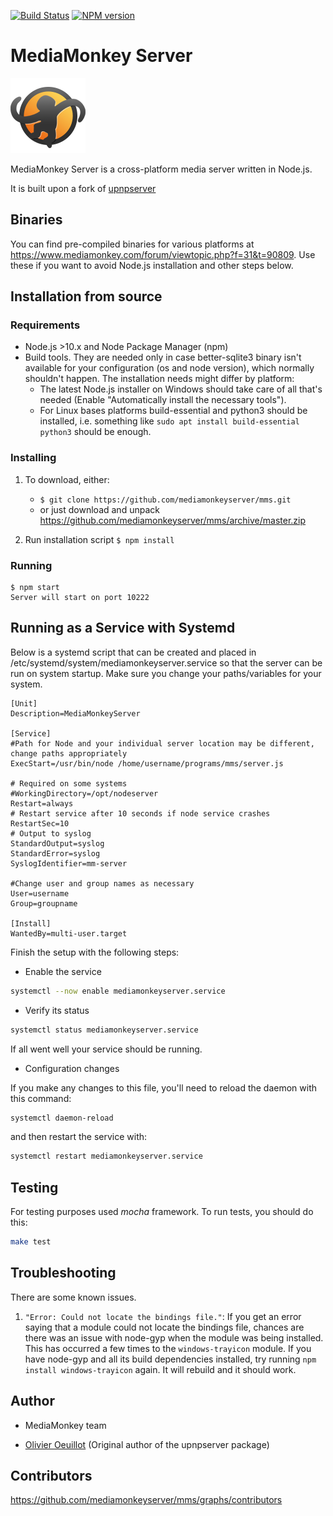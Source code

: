 [![Build Status][travis-image]][travis-url] [![NPM version][npm-image]][npm-url] 

# MediaMonkey Server
![upnpserver icon](icon/icon_120.png)

MediaMonkey Server is a cross-platform media server written in Node.js.

It is built upon a fork of [upnpserver](https://www.npmjs.com/package/upnpserver)

## Binaries

You can find pre-compiled binaries for various platforms at https://www.mediamonkey.com/forum/viewtopic.php?f=31&t=90809. Use these if you want to avoid Node.js installation and other steps below.

## Installation from source

### Requirements
- Node.js >10.x and Node Package Manager (npm)
- Build tools. They are needed only in case better-sqlite3 binary isn't available for your configuration (os and node version), which normally shouldn't happen. The installation needs might differ by platform:
    - The latest Node.js installer on Windows should take care of all that's needed (Enable "Automatically install the necessary tools").
    - For Linux bases platforms build-essential and python3 should be installed, i.e. something like `sudo apt install build-essential python3` should be enough.

### Installing

1. To download, either:
    - `$ git clone https://github.com/mediamonkeyserver/mms.git`
    - or just download and unpack https://github.com/mediamonkeyserver/mms/archive/master.zip

2. Run installation script
    `$ npm install`

### Running
    $ npm start
    Server will start on port 10222

## Running as a Service with Systemd
Below is a systemd script that can be created and placed in /etc/systemd/system/mediamonkeyserver.service so that the server can be run on system startup.  Make sure you change your paths/variables for your system. 

    [Unit]
    Description=MediaMonkeyServer

    [Service]
    #Path for Node and your individual server location may be different, change paths appropriately
    ExecStart=/usr/bin/node /home/username/programs/mms/server.js

    # Required on some systems
    #WorkingDirectory=/opt/nodeserver
    Restart=always
    # Restart service after 10 seconds if node service crashes
    RestartSec=10
    # Output to syslog
    StandardOutput=syslog
    StandardError=syslog
    SyslogIdentifier=mm-server

    #Change user and group names as necessary
    User=username
    Group=groupname

    [Install]
    WantedBy=multi-user.target


Finish the setup with the following steps: 

* Enable the service
```bash
systemctl --now enable mediamonkeyserver.service
```

* Verify its status
```bash
systemctl status mediamonkeyserver.service
```

If all went well your service should be running.

* Configuration changes

If you make any changes to this file, you'll need to reload the daemon with this command:
```bash
systemctl daemon-reload
```

and then restart the service with: 
```bash
systemctl restart mediamonkeyserver.service
```


## Testing
For testing purposes used *mocha* framework. To run tests, you should do this:
```bash
make test
```

## Troubleshooting
There are some known issues.
1. `"Error: Could not locate the bindings file."`: If you get an error saying that a module could not locate the bindings file, chances are there was an issue with node-gyp when the module was being installed. This has occurred a few times to the `windows-trayicon` module. If you have node-gyp and all its build dependencies installed, try running `npm install windows-trayicon` again. It will rebuild and it should work.

## Author

- MediaMonkey team

- [Olivier Oeuillot](https://github.com/oeuillot) (Original author of the upnpserver package)

## Contributors

https://github.com/mediamonkeyserver/mms/graphs/contributors

[npm-url]: https://npmjs.org/package/upnpserver
[npm-image]: https://badge.fury.io/js/upnpserver.svg
[npm-downloads-image]: http://img.shields.io/npm/dm/upnpserver.svg

[travis-url]: https://travis-ci.org/oeuillot/upnpserver
[travis-image]: https://api.travis-ci.org/oeuillot/upnpserver.svg?branch=master
